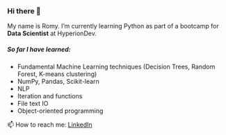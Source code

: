 ### Hi there 👋 


My name is Romy. I’m currently learning Python as part of a bootcamp for **Data Scientist** at HyperionDev. 

##### So far I have learned: 
* Fundamental Machine Learning techniques (Decision Trees, Random Forest, K-means clustering)
* NumPy, Pandas, Scikit-learn
* NLP 
* Iteration and functions 
* File text IO 
* Object-oriented programming


📫 How to reach me: [LinkedIn](http://www.linkedin.com/in/romy-b-6403a92b8)
 
<!--
**ro-iterate/ro-iterate** is a ✨ _special_ ✨ repository because its `README.md` (this file) appears on your GitHub profile.

Here are some ideas to get you started:

- 🔭 I’m currently working on ...
- 🌱 I’m currently learning ...
- 👯 I’m looking to collaborate on ...
- 🤔 I’m looking for help with ...
- 💬 Ask me about ...
- 📫 How to reach me: ...
- 😄 Pronouns: ...
- ⚡ Fun fact: ...

